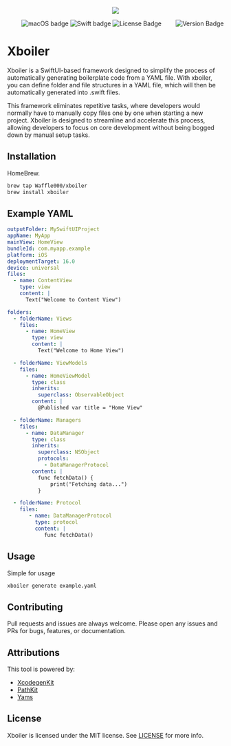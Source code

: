 <p align="center">
  <img src = "https://cdn.wafflemaster.my.id/Frame%2013.png">
</p>

<p align="center"> 
  <img src="https://img.shields.io/badge/Platform-macOS-orange" alt="macOS badge" >
  <img src="https://img.shields.io/badge/SwiftUI-Generator-red" alt="Swift badge" tyle="float: right;" >
  <img src="https://img.shields.io/badge/Lisence-MIT-blue" alt="License Badge" tyle="float: right;">
  <img src="https://img.shields.io/badge/Version-Betav0.1.0-green" alt="Version Badge" style="float: right;">
</p>

# Xboiler

Xboiler is a SwiftUI-based framework designed to simplify the process of automatically generating boilerplate code from a YAML file. With xboiler, you can define folder and file structures in a YAML file, which will then be automatically generated into .swift files.

This framework eliminates repetitive tasks, where developers would normally have to manually copy files one by one when starting a new project. Xboiler is designed to streamline and accelerate this process, allowing developers to focus on core development without being bogged down by manual setup tasks.

## Installation

HomeBrew.

```bash
brew tap Waffle000/xboiler
brew install xboiler
```

## Example YAML

```yaml
outputFolder: MySwiftUIProject
appName: MyApp
mainView: HomeView
bundleId: com.myapp.example
platform: iOS
deploymentTarget: 16.0
device: universal
files:
  - name: ContentView
    type: view
    content: |
      Text("Welcome to Content View")

folders:
  - folderName: Views
    files:
      - name: HomeView
        type: view
        content: |
          Text("Welcome to Home View")

  - folderName: ViewModels
    files:
      - name: HomeViewModel
        type: class
        inherits:
          superclass: ObservableObject
        content: |
          @Published var title = "Home View"

  - folderName: Managers
    files:
      - name: DataManager
        type: class
        inherits:
          superclass: NSObject
          protocols:
            - DataManagerProtocol
        content: |
          func fetchData() {
              print("Fetching data...")
          }

  - folderName: Protocol
    files:
       - name: DataManagerProtocol
         type: protocol
         content: |
            func fetchData()


```

## Usage

Simple for usage
```bash
xboiler generate example.yaml
```

## Contributing

Pull requests and issues are always welcome. Please open any issues and PRs for bugs, features, or documentation.

## Attributions
This tool is powered by:

- [XcodegenKit](https://github.com/yonaskolb/XcodeGen)
- [PathKit](https://github.com/kylef/PathKit)
- [Yams](https://github.com/jpsim/Yams)

## License

Xboiler is licensed under the MIT license. See [LICENSE](LICENSE) for more info.
